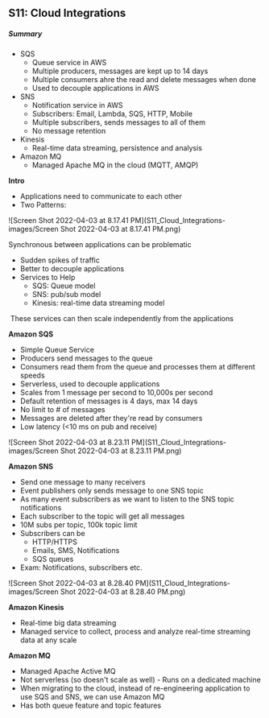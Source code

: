 ## S11: Cloud Integrations

##### Summary

- SQS
  - Queue service in AWS
  - Multiple producers, messages are kept up to 14 days
  - Multiple consumers ahre the read and delete messages when done
  - Used to decouple applications in AWS
- SNS
  - Notification service in AWS
  - Subscribers: Email, Lambda, SQS, HTTP, Mobile
  - Multiple subscribers, sends messages to all of them
  - No message retention
- Kinesis
  - Real-time data streaming, persistence and analysis
- Amazon MQ
  - Managed Apache MQ in the cloud (MQTT, AMQP)



**Intro**

- Applications need to communicate to each other
- Two Patterns:

![Screen Shot 2022-04-03 at 8.17.41 PM](S11_Cloud_Integrations-images/Screen Shot 2022-04-03 at 8.17.41 PM.png)



Synchronous between applications can be problematic 

- Sudden spikes of traffic
- Better to decouple applications
- Services to Help
  - SQS: Queue model
  - SNS: pub/sub model
  - Kinesis: real-time data streaming model

​	These services can then scale independently from the applications



**Amazon SQS**

- Simple Queue Service
- Producers send messages to the queue
- Consumers read them from the queue and processes them at different speeds
- Serverless, used to decouple applications
- Scales from 1 message per second to 10,000s per second
- Default retention of messages is 4 days, max 14 days
- No limit to # of messages
- Messages are deleted after they're read by consumers
- Low latency (<10 ms on pub and receive)



![Screen Shot 2022-04-03 at 8.23.11 PM](S11_Cloud_Integrations-images/Screen Shot 2022-04-03 at 8.23.11 PM.png)



**Amazon SNS**

- Send one message to many receivers
- Event publishers only sends message to one SNS topic
- As many event subscribers as we want to listen to the SNS topic notifications
- Each subscriber to the topic will get all messages
- 10M subs per topic, 100k topic limit
- Subscribers can be
  - HTTP/HTTPS
  - Emails, SMS, Notifications
  - SQS queues
- Exam: Notifications, subscribers etc.

![Screen Shot 2022-04-03 at 8.28.40 PM](S11_Cloud_Integrations-images/Screen Shot 2022-04-03 at 8.28.40 PM.png)



**Amazon Kinesis**

- Real-time big data streaming
- Managed service to collect, process and analyze real-time streaming data at any scale



**Amazon MQ**

- Managed Apache Active MQ
- Not serverless (so doesn't scale as well) - Runs on a dedicated machine
- When migrating to the cloud, instead of re-engineering application to use SQS and SNS, we can use Amazon MQ
- Has both queue feature and topic features

